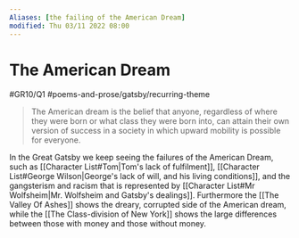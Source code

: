 ```yaml
---
Aliases: [the failing of the American Dream]
modified: Thu 03/11 2022 08:00
---
```


# The American Dream
#GR10/Q1  #poems-and-prose/gatsby/recurring-theme  

> The American dream is the belief that anyone, regardless of where they were born or what class they were born into, can attain their own version of success in a society in which upward mobility is possible for everyone.

In the Great Gatsby we keep seeing the failures of the American Dream, such as [[Character List#Tom|Tom's lack of fulfilment]], [[Character List#George Wilson|George's lack of will, and his living conditions]], and the gangsterism and racism that is represented by [[Character List#Mr Wolfsheim|Mr. Wolfsheim and Gatsby's dealings]]. Furthermore the [[The Valley Of Ashes]] shows the dreary, corrupted side of the American dream, while the [[The Class-division of New York]] shows the large differences between those with money and those without money. 
